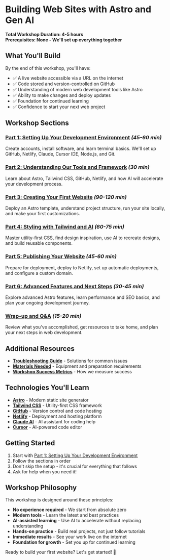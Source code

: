 # Building Web Sites with Astro and Gen AI

**Total Workshop Duration: 4-5 hours**  
**Prerequisites: None - We'll set up everything together**

## What You'll Build

By the end of this workshop, you'll have:
- ✅ A live website accessible via a URL on the internet
- ✅ Code stored and version-controlled on GitHub  
- ✅ Understanding of modern web development tools like Astro
- ✅ Ability to make changes and deploy updates
- ✅ Foundation for continued learning
- ✅ Confidence to start your next web project

## Workshop Sections

### [Part 1: Setting Up Your Development Environment](sections/01-setup.md) *(45-60 min)*
Create accounts, install software, and learn terminal basics. We'll set up GitHub, Netlify, Claude, Cursor IDE, Node.js, and Git.

### [Part 2: Understanding Our Tools and Framework](sections/02-tools-overview.md) *(30 min)*
Learn about Astro, Tailwind CSS, GitHub, Netlify, and how AI will accelerate your development process.

### [Part 3: Creating Your First Website](sections/03-create-site.md) *(90-120 min)*
Deploy an Astro template, understand project structure, run your site locally, and make your first customizations.

### [Part 4: Styling with Tailwind and AI](sections/04-tailwind-ai.md) *(60-75 min)*
Master utility-first CSS, find design inspiration, use AI to recreate designs, and build reusable components.

### [Part 5: Publishing Your Website](sections/05-deploy.md) *(45-60 min)*
Prepare for deployment, deploy to Netlify, set up automatic deployments, and configure a custom domain.

### [Part 6: Advanced Features and Next Steps](sections/06-advanced.md) *(30-45 min)*
Explore advanced Astro features, learn performance and SEO basics, and plan your ongoing development journey.

### [Wrap-up and Q&A](sections/07-wrapup.md) *(15-20 min)*
Review what you've accomplished, get resources to take home, and plan your next steps in web development.

## Additional Resources

- **[Troubleshooting Guide](sections/08-troubleshooting.md)** - Solutions for common issues
- **[Materials Needed](sections/09-materials.md)** - Equipment and preparation requirements  
- **[Workshop Success Metrics](sections/10-metrics.md)** - How we measure success

## Technologies You'll Learn

- **[Astro](https://astro.build)** - Modern static site generator
- **[Tailwind CSS](https://tailwindcss.com)** - Utility-first CSS framework
- **[GitHub](https://github.com)** - Version control and code hosting
- **[Netlify](https://netlify.com)** - Deployment and hosting platform
- **[Claude AI](https://claude.ai)** - AI assistant for coding help
- **[Cursor](https://cursor.sh)** - AI-powered code editor

## Getting Started

1. Start with [Part 1: Setting Up Your Development Environment](sections/01-setup.md)
2. Follow the sections in order
3. Don't skip the setup - it's crucial for everything that follows
4. Ask for help when you need it!

## Workshop Philosophy

This workshop is designed around these principles:
- **No experience required** - We start from absolute zero
- **Modern tools** - Learn the latest and best practices
- **AI-assisted learning** - Use AI to accelerate without replacing understanding
- **Hands-on practice** - Build real projects, not just follow tutorials
- **Immediate results** - See your work live on the internet
- **Foundation for growth** - Set you up for continued learning

Ready to build your first website? Let's get started! 🚀
